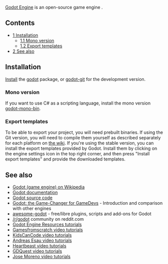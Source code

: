 [Godot Engine](http://godotengine.org) is an open-source game engine .

## Contents

*   [1 Installation](#Installation)
    *   [1.1 Mono version](#Mono_version)
    *   [1.2 Export templates](#Export_templates)
*   [2 See also](#See_also)

## Installation

[Install](/index.php/Install "Install") the [godot](https://aur.archlinux.org/packages/godot/) package, or [godot-git](https://aur.archlinux.org/packages/godot-git/) for the development version.

### Mono version

If you want to use C# as a scripting language, install the mono version [godot-mono-bin](https://aur.archlinux.org/packages/godot-mono-bin/).

### Export templates

To be able to export your project, you will need prebuilt binaries. If using the Git version, you will need to compile them yourself as described separately for each platform on [the wiki](http://docs.godotengine.org/en/stable/development/compiling/introduction_to_the_buildsystem.html#export-templates). If you're using the stable version, you can install the export templates provided by Godot. Install them by clicking on the engine settings icon in the top right corner, and then press "Install export templates" and provide the downloaded templates.

## See also

*   [Godot (game engine) on Wikipedia](https://en.wikipedia.org/wiki/Godot_(game_engine) "wikipedia:Godot (game engine)")
*   [Godot documentation](http://docs.godotengine.org/en/stable/)
*   [Godot source code](https://github.com/godotengine/godot)
*   [Godot: the Game-Changer for GameDevs](https://willnationsdev.wordpress.com/2017/07/21/godot-the-game-changer-for-gamedevs/) - Introduction and comparison with other engines
*   [awesome-godot](https://github.com/Calinou/awesome-godot/) - free/libre plugins, scripts and add-ons for Godot
*   [/r/godot](https://www.reddit.com/r/godot/) community on reddit.com
*   [Godot Engine Resources tutorials](https://www.youtube.com/user/Link4ns/playlists)
*   [Gamesfromscratch video tutorials](https://www.youtube.com/playlist?list=PLS9MbmO_ssyAXRl-_ktrebQBFxjSQt7UX)
*   [KidsCanCode video tutorials](https://www.youtube.com/channel/UCNaPQ5uLX5iIEHUCLmfAgKg/playlists)
*   [Andreas Esau video tutorials](https://www.youtube.com/user/ndee85/playlists)
*   [Heartbeast video tutorials](https://www.youtube.com/playlist?list=PL9FzW-m48fn1iR6WL4mjXtGi8P4TaPIAp)
*   [GDQuest video tutorials](https://www.youtube.com/channel/UCxboW7x0jZqFdvMdCFKTMsQ/playlists)
*   [Jose Moreno video tutorials](https://www.youtube.com/playlist?list=PLjuYP3iuWoM2hLxtTfvsQA6FzOhRIUMOf)